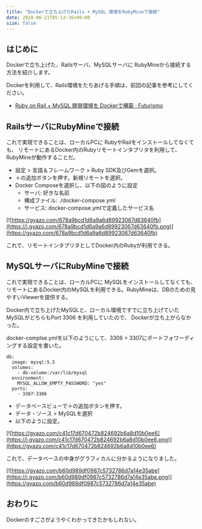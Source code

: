 ```yaml
---
title: "Dockerで立ち上げたRails + MySQL 環境をRubyMineで接続"
date: 2018-06-21T05:13:36+09:00
size: false
---
```


## はじめに
Dockerで立ち上げた、Railsサーバ、MySQLサーバに RubyMineから接続する方法を紹介します。

Dockerを利用して、Rails環境をたちあげる手順は、前回の記事を参考にしてください。

- [Ruby on Rail \+ MySQL 開発環境を Dockerで構築 · Futurismo](https://futurismo.biz/2018/06/docker-rails/)

## RailsサーバにRubyMineで接続
これで実現できることは、ローカルPCに RubyやRailをインストールしてなくても、
リモートにあるDocker内のRubyリモートインタプリタを利用して、RubyMineが動作することだ。

- 設定 > 言語＆フレームワーク > Ruby SDK及びGemを選択。
- ＋の追加ボタンを押す。新規リモートを選択。
- Docker Composeを選択し、以下の図のように設定
  - サーバ: 好きな名前
  - 構成ファイル: ./docker-compose.yml
  - サービス: docker-compose.ymlで定義したサービス名

[![https://gyazo.com/678a9bcd1d6a9a6d89923067d63640fb](https://i.gyazo.com/678a9bcd1d6a9a6d89923067d63640fb.png)](https://gyazo.com/678a9bcd1d6a9a6d89923067d63640fb)

これで、リモートインタプリタとしてDocker内のRubyが利用できる。

## MySQLサーバにRubyMineで接続
これで実現できることは、ローカルPCに MySQLをインストールしてなくても、
リモートにあるDocker内のMySQLを利用できる。RubyMineは、DBのための見やすいViewerを提供する。

Docker内で立ち上げたMySQLと、ローカル環境ですでに立ち上げていたMySQLがどちらもPort 3306 を利用していたので、
Dockerが立ち上がらなかった。

docker-complse.ymlを以下のようにして、3306 > 3307にポートフォワーディングする設定を書いた。

```
db:
  image: mysql:5.5
  volumes:
    - db-volume:/var/lib/mysql
  environment:
    MYSQL_ALLOW_EMPTY_PASSWORD: "yes"
  ports:
    - 3307:3306
```

- データベースビューで＋の追加ボタンを押す。
- データ・ソース > MySQLを選択
- 以下のように設定。

[![https://gyazo.com/c41c17d670472b824692b6a8d10b0ee6](https://i.gyazo.com/c41c17d670472b824692b6a8d10b0ee6.png)](https://gyazo.com/c41c17d670472b824692b6a8d10b0ee6)

これで、データベースの中身がグラフィカルに分かるようになりました。

[![https://gyazo.com/b60d989df0987c5732786d7a14e35abe](https://i.gyazo.com/b60d989df0987c5732786d7a14e35abe.png)](https://gyazo.com/b60d989df0987c5732786d7a14e35abe)

## おわりに
Dockerのすごさがようやくわかってきたかもしれない。
